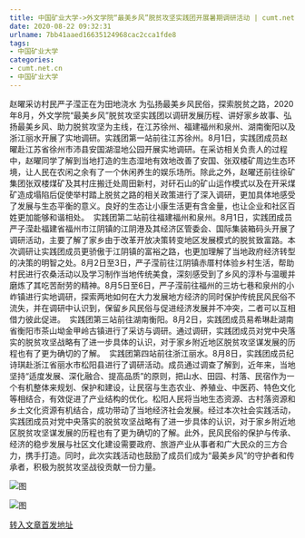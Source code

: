 ```yaml
---
title: 中国矿业大学->外文学院“最美乡风”脱贫攻坚实践团开展暑期调研活动 | cumt.net.cn
date: 2020-08-22 09:32:31
urlname: 7bb41aaed16635124968cac2cca1fde8
tags: 
- 中国矿业大学
categories:
- cumt.net.cn
- 中国矿业大学
---
```

赵曜采访村民严子滢正在为田地浇水 为弘扬最美乡风民俗，探索脱贫之路，2020年8月，外文学院“最美乡风”脱贫攻坚实践团以调研发展历程、讲好家乡故事、弘扬最美乡风、助力脱贫攻坚为主线，在江苏徐州、福建福州和泉州、湖南衡阳以及浙江丽水开展了实地调研。实践团第一站前往江苏徐州。8月1日，实践团成员赵曜赴江苏省徐州市沛县安国湖湿地公园开展实地调研。在采访相关负责人的过程中，赵曜同学了解到当地打造的生态湿地有效地改善了安国、张双楼矿周边生态环境，让人民在农闲之余有了一个休闲养生的娱乐场所。除此之外，赵曜还前往徐矿集团张双楼煤矿及其村庄搬迁处周田新村，对矸石山的矿山运作模式以及在开采煤矿造成塌陷后促使举村踏上脱贫之路的相关政策进行了深入调研，更加具体地感受了发展与生态平衡的意义。良好的生态让小康生活更有含金量，也让企业和社区百姓更加能够和谐相处。  实践团第二站前往福建福州和泉州。8月1日，实践团成员严子滢赴福建省福州市江阴镇的江阴港及其经济区管委会、国际集装箱码头开展了调研活动，主要了解了家乡由于改革开放决策转变地区发展模式的脱贫致富路。本次调研让实践团成员更骄傲于江阴镇的富裕之路，也更加理解了当地政府经济转型的决策的明智之处。8月2日至3日，严子滢前往江阴镇赤厝村体验乡村生活，帮助村民进行农桑活动以及学习制作当地传统美食，深刻感受到了乡风的淳朴与温暖并磨炼了其吃苦耐劳的精神。8月5日至6日，严子滢前往福州的三坊七巷和泉州的小岞镇进行实地调研，探索两地如何在大力发展地方经济的同时保护传统民风民俗不流失，并在调研中认识到，保留乡风民俗与促进经济发展并不冲突，二者可以互相借力彼此促进。  实践团第三站前往湖南衡阳。8月2日，实践团成员易希琳赴湖南省衡阳市茶山坳金甲岭古镇进行了采访与调研。通过调研，实践团成员对党中央落实的脱贫攻坚战略有了进一步具体的认识，对于家乡附近地区脱贫攻坚谋发展的历程也有了更为确切的了解。  实践团第四站前往浙江丽水。8月8日，实践团成员纪诗琪赴浙江省丽水市松阳县进行了调研活动。成员通过调查了解到，近年来，当地坚持“适度发展、深化融合、提高品质”的原则，把山水、田园、村落、民宿作为一个有机整体来规划、保护和建设，让民宿与生态农业、养殖业、中医药、特色文化等相结合，有效促进了产业结构的优化。松阳人民将当地生态资源、古村落资源和乡土文化资源有机结合，成功带动了当地经济社会发展。经过本次社会实践活动，实践团成员对党中央落实的脱贫攻坚战略有了进一步具体的认识，对于家乡附近地区脱贫攻坚谋发展的历程也有了更为确切的了解。此外，民风民俗的保护与传承、经济的稳步发展与社区文化建设需要政府、旅游产业从事者和广大民众的三方合力，携手打造。同时，此次实践活动也鼓励了成员们成为“最美乡风”的守护者和传承者，积极为脱贫攻坚战役贡献一份力量。

![图](http://xwzx.cumt.edu.cn/_upload/article/images/74/a2/0a484cb3449fb38f619c5b2db0ff/d9c7fa49-87b6-40da-ad2f-eecf63940ae2.jpg)

![图](http://xwzx.cumt.edu.cn/_upload/article/images/74/a2/0a484cb3449fb38f619c5b2db0ff/66e4eaf7-922d-4655-bc3c-acf65ca2aa54.jpg)

[转入文章首发地址](http://xwzx.cumt.edu.cn/bf/93/c523a573331/page.htm)